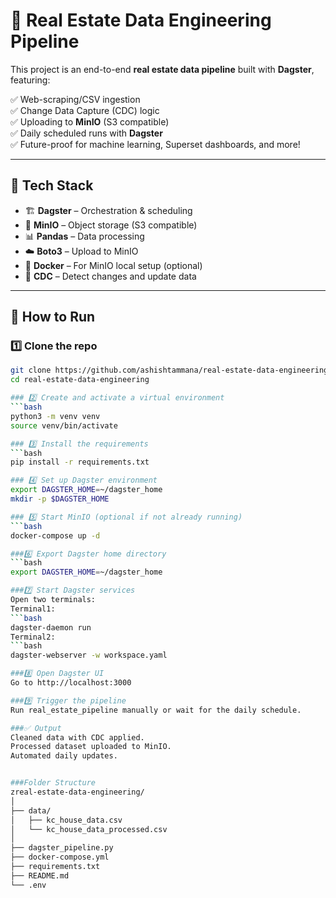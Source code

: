 # 🏡 Real Estate Data Engineering Pipeline

This project is an end-to-end **real estate data pipeline** built with **Dagster**, featuring:

✅ Web-scraping/CSV ingestion  
✅ Change Data Capture (CDC) logic  
✅ Uploading to **MinIO** (S3 compatible)  
✅ Daily scheduled runs with **Dagster**  
✅ Future-proof for machine learning, Superset dashboards, and more!

---

## 🚀 Tech Stack
- 🏗️ **Dagster** – Orchestration & scheduling
- 🧺 **MinIO** – Object storage (S3 compatible)
- 📊 **Pandas** – Data processing
- ☁️ **Boto3** – Upload to MinIO
- 🐳 **Docker** – For MinIO local setup (optional)
- 🔄 **CDC** – Detect changes and update data

---

## 🔧 How to Run

### 1️⃣ Clone the repo
```bash
git clone https://github.com/ashishtammana/real-estate-data-engineering.git
cd real-estate-data-engineering

### 2️⃣ Create and activate a virtual environment
```bash
python3 -m venv venv
source venv/bin/activate

### 3️⃣ Install the requirements
```bash
pip install -r requirements.txt

### 4️⃣ Set up Dagster environment
export DAGSTER_HOME=~/dagster_home
mkdir -p $DAGSTER_HOME

### 5️⃣ Start MinIO (optional if not already running)
```bash
docker-compose up -d

###6️⃣ Export Dagster home directory
```bash
export DAGSTER_HOME=~/dagster_home

###7️⃣ Start Dagster services
Open two terminals:
Terminal1:
```bash
dagster-daemon run
Terminal2:
```bash
dagster-webserver -w workspace.yaml

###8️⃣ Open Dagster UI
Go to http://localhost:3000

###9️⃣ Trigger the pipeline
Run real_estate_pipeline manually or wait for the daily schedule.

###✅ Output
Cleaned data with CDC applied.
Processed dataset uploaded to MinIO.
Automated daily updates.


###Folder Structure
zreal-estate-data-engineering/
│
├── data/
│   ├── kc_house_data.csv
│   └── kc_house_data_processed.csv
│
├── dagster_pipeline.py
├── docker-compose.yml
├── requirements.txt
├── README.md
└── .env

